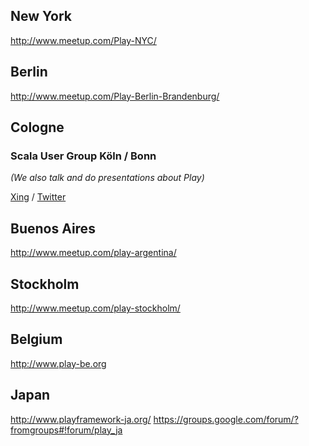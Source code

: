 <!--- Copyright (C) 2009-2013 Typesafe Inc. <http://www.typesafe.com> -->
## New York
http://www.meetup.com/Play-NYC/

## Berlin
http://www.meetup.com/Play-Berlin-Brandenburg/

## Cologne
### Scala User Group Köln / Bonn
*(We also talk and do presentations about Play)*

[Xing](http://xing.to/scala) / [Twitter](https://twitter.com/scalacgn)

## Buenos Aires
http://www.meetup.com/play-argentina/

## Stockholm
http://www.meetup.com/play-stockholm/

## Belgium
http://www.play-be.org

## Japan
http://www.playframework-ja.org/
https://groups.google.com/forum/?fromgroups#!forum/play_ja
